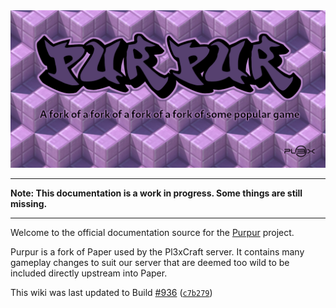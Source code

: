 <img src="images/purpur.png" alt="Purpur header" width="1000">

***
**Note: This documentation is a work in progress. Some things are still missing.**
***  

Welcome to the official documentation source for the [Purpur](../) project.

Purpur is a fork of Paper used by the Pl3xCraft server. It contains many gameplay changes to suit our server that are deemed too wild to be included directly upstream into Paper.

This wiki was last updated to Build [#936](https://ci.pl3x.net/job/Purpur/840/) ([`c7b279`](../commit/c7b279fe1bc55120c2902609d124f2940f74b231))